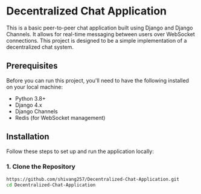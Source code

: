 # Decentralized Chat Application

This is a basic peer-to-peer chat application built using Django and Django Channels. It allows for real-time messaging between users over WebSocket connections. This project is designed to be a simple implementation of a decentralized chat system.

## Prerequisites

Before you can run this project, you'll need to have the following installed on your local machine:

- Python 3.8+
- Django 4.x
- Django Channels
- Redis (for WebSocket management)

## Installation

Follow these steps to set up and run the application locally:

### 1. Clone the Repository

```bash
https://github.com/shivang257/Decentralized-Chat-Application.git
cd Decentralized-Chat-Application
